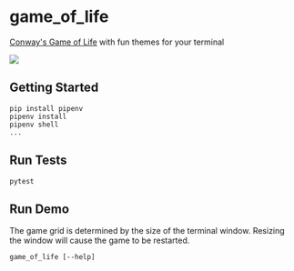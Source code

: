 # game_of_life

[Conway's Game of Life](https://en.wikipedia.org/wiki/Conway's_Game_of_Life)
with fun themes for your terminal

![](https://gitlab.com/mconigliaro/game_of_life/raw/master/screenshots/1.png)

## Getting Started

    pip install pipenv
    pipenv install
    pipenv shell
    ...

## Run Tests

    pytest

## Run Demo

The game grid is determined by the size of the terminal window. Resizing the
window will cause the game to be restarted.

    game_of_life [--help]
